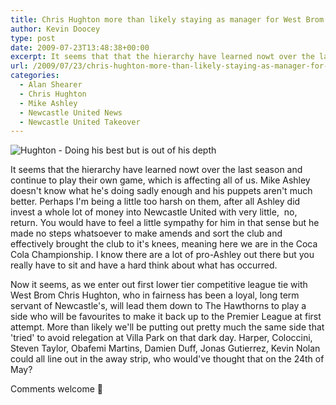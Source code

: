 ```yaml
---
title: Chris Hughton more than likely staying as manager for West Brom game
author: Kevin Doocey
type: post
date: 2009-07-23T13:48:38+00:00
excerpt: It seems that that the hierarchy have learned nowt over the last season and continue to play their own game, which is affecting all of us
url: /2009/07/23/chris-hughton-more-than-likely-staying-as-manager-for-west-brom-game/
categories:
  - Alan Shearer
  - Chris Hughton
  - Mike Ashley
  - Newcastle United News
  - Newcastle United Takeover
---
```


![Hughton - Doing his best but is out of his depth](https://static.guim.co.uk/sys-images/Sport/Pix/pictures/2009/3/3/1236108796864/Chris-Hughton-001.jpg)

It seems that the hierarchy  have learned nowt over the last season and continue to play their own game, which is affecting all of us. Mike Ashley doesn't know what he's doing sadly enough and his puppets aren't much better. Perhaps I'm being a little too harsh on them, after all Ashley did invest a whole lot of money into Newcastle United with very little,  no,  return. You would have to feel a little sympathy for him in that sense but he made no steps whatsoever to make amends and sort the club and effectively brought the club to it's knees, meaning here we are in the Coca Cola Championship. I know there are a lot of pro-Ashley out there but you really have to sit and have a hard think about what has occurred.

Now it seems, as we enter out first lower tier competitive league tie with West Brom Chris Hughton, who in fairness has been a loyal, long term servant of Newcastle's, will lead them down to The Hawthorns to play a side who will be favourites to make it back up to the Premier League at first attempt. More than likely we'll be putting out pretty much the same side that 'tried' to avoid relegation at Villa Park on that dark day. Harper, Coloccini, Steven Taylor, Obafemi Martins, Damien Duff, Jonas Gutierrez, Kevin Nolan could all line out in the away strip, who would've thought that on the 24th of May?

Comments welcome 🙂

